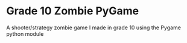 # Grade 10 Zombie PyGame
 A shooter/strategy zombie game I made in grade 10 using the Pygame python module
